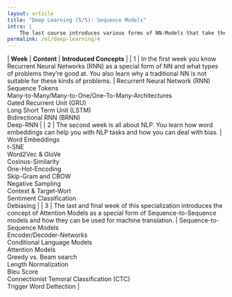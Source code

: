 ```yaml
---
layout: article
title: "Deep Learning (5/5): Sequence Models"
intro: | 
    The last course introduces various forms of NN-Models that take their input as a sequence of tokens. Starting with Recurrent Neural Networks (RNN) for speech/text processing you get to know word embeddings as a special form of Natural Language Processing (NLP). Finally, you learn about Sequence-to-Sequence Models that take a sequence as an input and also produce a sequence as an output. In the first week’s assignment you will implement two generative models: a RNN that can generate music that sounds like improvized Jazz. You also implement another form of an RNN that deals with textual data which can generate random names for dinosaurs. In the second week you will implement some core functions of NLP models such as calculating the similarity between two words or removing the gender bias. You will also implement a RNN that can classify an arbitrary text with a suitable Emoji. Finally you will put your newly learned knowledge about Attention Models into practice by implementing some functions of an RNN that can be used for machine translation. You will also learn how to implement a model that is able to detect trigger words from audio clips.
permalink: /ml/deep-learning/4
---
```


| **Week**                   | **Content**                   | **Introduced Concepts** |
| 1                   | In the first week you know Recurrent Neural Networks (RNN) as a special form of NN and what types of problems they’re good at. You also learn why a traditional NN is not suitable for these kinds of problems.                   | Recurrent Neural Network (RNN)<br>Sequence Tokens<br>Many-to-Many/Many-to-One/One-To-Many-Architectures<br>Gated Recurrent Unit (GRU)<br>Long Short Term Unit (LSTM)<br>Bidirectional RNN (BRNN)<br>Deep-RNN |
| 2                   | The second week is all about NLP. You learn how word embeddings can help you with NLP tasks and how you can deal with bias.                   | Word Embeddings<br>t-SNE<br>Word2Vec & GloVe<br>Cosinus-Similarity<br>One-Hot-Encoding<br>Skip-Gram and CBOW<br>Negative Sampling<br>Context & Target-Wort<br>Sentiment Classification<br>Debiasing |
| 3                   | The last and final week of this specialization introduces the concept of Attention Models as a special form of Sequence-to-Sequence models and how they can be used for machine translation.                   | Sequence-to-Sequence Models<br>Encoder/Decoder-Networks<br>Conditional Language Models<br>Attention Models<br>Greedy vs. Beam search<br>Length Normalization<br>Bleu Score<br>Connectionist Temoral Classification (CTC)<br>Trigger Word Dettection |